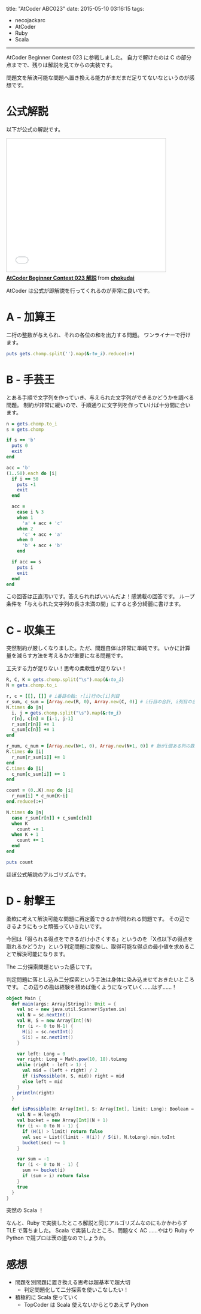 title: "AtCoder ABC023"
date: 2015-05-10 03:16:15
tags:
- necojackarc
- AtCoder
- Ruby
- Scala
---

AtCoder Beginner Contest 023 に参戦しました。
自力で解けたのは C の部分点までで、残りは解説を見てからの実装です。

問題文を解決可能な問題へ置き換える能力がまだまだ足りてないなというのが感想です。

# 公式解説
以下が公式の解説です。

<iframe src="//www.slideshare.net/slideshow/embed_code/key/c1Y1imi306Maah" width="425" height="355" frameborder="0" marginwidth="0" marginheight="0" scrolling="no" style="border:1px solid #CCC; border-width:1px; margin-bottom:5px; max-width: 100%;" allowfullscreen> </iframe> <div style="margin-bottom:5px"> <strong> <a href="//www.slideshare.net/chokudai/abc023" title="AtCoder Beginner Contest 023 解説" target="_blank">AtCoder Beginner Contest 023 解説</a> </strong> from <strong><a href="//www.slideshare.net/chokudai" target="_blank">chokudai</a></strong> </div>

AtCoder は公式が即解説を行ってくれるのが非常に良いです。

# A - 加算王
二桁の整数が与えられ、それの各位の和を出力する問題。
ワンライナーで行けます。

```ruby
puts gets.chomp.split('').map(&:to_i).reduce(:+)
```

# B - 手芸王
とある手順で文字列を作っていき、与えられた文字列ができるかどうかを調べる問題。
制約が非常に緩いので、手順通りに文字列を作っていけば十分間に合います。

```ruby
n = gets.chomp.to_i
s = gets.chomp

if s == 'b'
  puts 0
  exit
end

acc = 'b'
(1..50).each do |i|
  if i == 50
    puts -1
    exit
  end

  acc =
    case i % 3
    when 1
      'a' + acc + 'c'
    when 2
      'c' + acc + 'a'
    when 0
      'b' + acc + 'b'
    end

  if acc == s
    puts i
    exit
  end
end
```

この回答は正直汚いです。答えられればいいんだよ！感満載の回答です。
ループ条件を「与えられた文字列の長さ未満の間」にすると多分綺麗に書けます。

# C - 収集王
突然制約が厳しくなりました。ただ、問題自体は非常に単純です。
いかに計算量を減らす方法を考えるかが重要になる問題です。

工夫する力が足りない！思考の柔軟性が足りない！

```ruby
R, C, K = gets.chomp.split("\s").map(&:to_i)
N = gets.chomp.to_i

r, c = [[], []] # i番目の飴: r[i]行のc[i]列目
r_sum, c_sum = [Array.new(R, 0), Array.new(C, 0)] # i行目の合計, i列目の合計
N.times do |n|
  i, j = gets.chomp.split("\s").map(&:to_i)
  r[n], c[n] = [i-1, j-1]
  r_sum[r[n]] += 1
  c_sum[c[n]] += 1
end

r_num, c_num = [Array.new(N+1, 0), Array.new(N+1, 0)] # 飴がi個ある列の数, 行の数
R.times do |i|
  r_num[r_sum[i]] += 1
end
C.times do |i|
  c_num[c_sum[i]] += 1
end

count = (0..K).map do |i|
  r_num[i] * c_num[K-i]
end.reduce(:+)

N.times do |n|
  case r_sum[r[n]] + c_sum[c[n]]
  when K
    count -= 1
  when K + 1
    count += 1
  end
end

puts count
```

ほぼ公式解説のアルゴリズムです。

# D - 射撃王
柔軟に考えて解決可能な問題に再定義できるかが問われる問題です。
その辺できるようにもっと頑張っていきたいです。

今回は「得られる得点をできるだけ小さくする」というのを「X点以下の得点を取れるかどうか」という判定問題に変換し、取得可能な得点の最小値を求めることで解決可能になります。

The 二分探索問題といった感じです。

判定問題に落とし込み二分探索という手法は身体に染み込ませておきたいところです。
この辺りの勘は経験を積めば働くようになっていく……はず……！

```scala
object Main {
  def main(args: Array[String]): Unit = {
    val sc = new java.util.Scanner(System.in)
    val N = sc.nextInt()
    val H, S = new Array[Int](N)
    for (i <- 0 to N-1) {
      H(i) = sc.nextInt()
      S(i) = sc.nextInt()
    }

    var left: Long = 0
    var right: Long = Math.pow(10, 18).toLong
    while (right - left > 1) {
      val mid = (left + right) / 2
      if (isPossible(H, S, mid)) right = mid
      else left = mid
    }
    println(right)
  }

  def isPossible(H: Array[Int], S: Array[Int], limit: Long): Boolean = {
    val N = H.length
    val bucket = new Array[Int](N + 1)
    for (i <- 0 to N - 1) {
      if (H(i) > limit) return false
      val sec = List((limit - H(i)) / S(i), N.toLong).min.toInt
      bucket(sec) += 1
    }

    var sum = -1
    for (i <- 0 to N - 1) {
      sum += bucket(i)
      if (sum > i) return false
    }
    true
  }
}
```

突然の Scala ！

なんと、Ruby で実装したところ解説と同じアルゴリズムなのにもかかわらず TLE で落ちました。
Scala で実装したところ、問題なく AC ……やはり Ruby や Python で競プロは茨の道なのでしょうか。

# 感想
- 問題を別問題に置き換える思考は超基本で超大切
    - 判定問題化して二分探索を使いこなしたい！
- 積極的に Scala 使っていく
    - TopCoder は Scala 使えないからとりあえず Python
